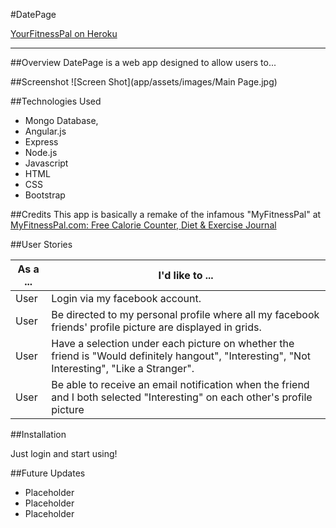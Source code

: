 #DatePage

[YourFitnessPal on Heroku](https://fast-plains-62115.herokuapp.com)

---
##Overview
DatePage is a web app designed to allow users to...

##Screenshot
![Screen Shot](app/assets/images/Main Page.jpg)


##Technologies Used
- Mongo Database, 
- Angular.js
- Express
- Node.js
- Javascript
- HTML
- CSS
- Bootstrap

##Credits
This app is basically a remake of the infamous "MyFitnessPal" at [MyFitnessPal.com: Free Calorie Counter, Diet & Exercise Journal](http://www.myfitnesspal.com/)

##User Stories

| As a ... | I'd like to ... |
| ---------|-----------------|
|User|Login via my facebook account.|
|User|Be directed to my personal profile where all my facebook friends' profile picture are displayed in grids.|
|User|Have a selection under each picture on whether the friend is "Would definitely hangout", "Interesting", "Not Interesting", "Like a Stranger".|
|User|Be able to receive an email notification when the friend and I both selected "Interesting" on each other's profile picture|

##Installation

Just login and start using!


##Future Updates

- Placeholder
- Placeholder
- Placeholder
